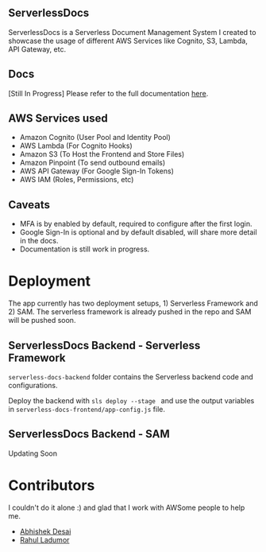 ## ServerlessDocs
ServerlessDocs is a Serverless Document Management System I created to showcase the usage of different AWS Services like Cognito, S3, Lambda, API Gateway, etc. 

## Docs
[Still In Progress] Please refer to the full documentation [here](https://dhaval-b-nagar.gitbook.io/serverless-cognito-s3). 

## AWS Services used
- Amazon Cognito (User Pool and Identity Pool)
- AWS Lambda (For Cognito Hooks)
- Amazon S3 (To Host the Frontend and Store Files)
- Amazon Pinpoint (To send outbound emails)
- AWS API Gateway (For Google Sign-In Tokens)
- AWS IAM (Roles, Permissions, etc)

## Caveats
- MFA is by enabled by default, required to configure after the first login.
- Google Sign-In is optional and by default disabled, will share more detail in the docs.
- Documentation is still work in progress.

# Deployment 
The app currently has two deployment setups, 1) Serverless Framework and 2) SAM. The serverless framework is already pushed in the repo and SAM will be pushed soon.

## ServerlessDocs Backend - Serverless Framework
`serverless-docs-backend` folder contains the Serverless backend code and configurations. 

Deploy the backend with `sls deploy --stage ` and use the output variables in `serverless-docs-frontend/app-config.js` file.

## ServerlessDocs Backend - SAM
Updating Soon


# Contributors
I couldn't do it alone :) and glad that I work with AWSome people to help me.

- [Abhishek Desai](https://github.com/AbhishekDesai99)
- [Rahul Ladumor](https://www.linkedin.com/in/rahulladumor/)
